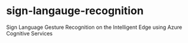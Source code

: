 # sign-langauge-recognition
Sign Language Gesture Recognition on the Intelligent Edge using Azure Cognitive Services
